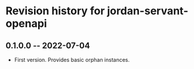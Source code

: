 # Revision history for jordan-servant-openapi

## 0.1.0.0 -- 2022-07-04

* First version. Provides basic orphan instances.
